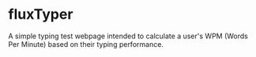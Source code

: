 # fluxTyper

A simple typing test webpage intended to calculate a user's WPM (Words Per Minute) based on their typing performance. 